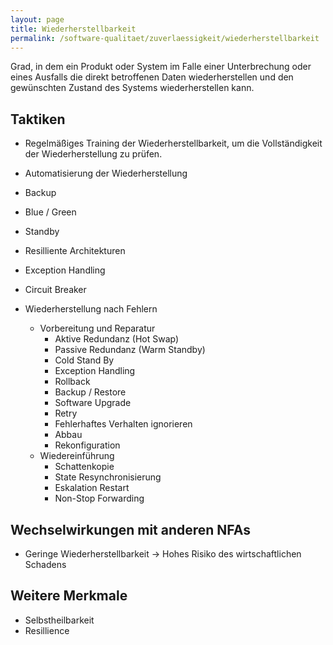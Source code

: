 ```yaml
---
layout: page
title: Wiederherstellbarkeit
permalink: /software-qualitaet/zuverlaessigkeit/wiederherstellbarkeit
---
```


Grad, in dem ein Produkt oder System im Falle einer Unterbrechung oder eines Ausfalls die direkt betroffenen Daten wiederherstellen und den gewünschten Zustand des Systems wiederherstellen kann.

## Taktiken

* Regelmäßiges Training der Wiederherstellbarkeit, um die Vollständigkeit der Wiederherstellung zu prüfen.
* Automatisierung der Wiederherstellung
* Backup
* Blue / Green
* Standby
* Resilliente Architekturen
* Exception Handling
* Circuit Breaker

* Wiederherstellung nach Fehlern
  * Vorbereitung und Reparatur
    * Aktive Redundanz (Hot Swap)
    * Passive Redundanz (Warm Standby)
    * Cold Stand By
    * Exception Handling
    * Rollback
    * Backup / Restore
    * Software Upgrade
    * Retry
    * Fehlerhaftes Verhalten ignorieren
    * Abbau
    * Rekonfiguration
  * Wiedereinführung
    * Schattenkopie
    * State Resynchronisierung
    * Eskalation Restart
    * Non-Stop Forwarding

## Wechselwirkungen mit anderen NFAs

* Geringe Wiederherstellbarkeit -> Hohes Risiko des wirtschaftlichen Schadens

## Weitere Merkmale

* Selbstheilbarkeit
* Resillience